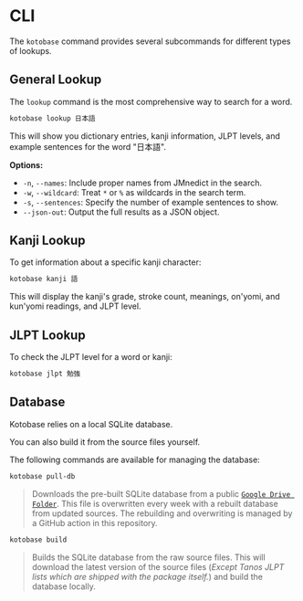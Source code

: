 # CLI

The `kotobase` command provides several subcommands for different types of lookups.

## General Lookup

The `lookup` command is the most comprehensive way to search for a word.

```bash
kotobase lookup 日本語
```

This will show you dictionary entries, kanji information, JLPT levels, and example sentences for the word "日本語".

**Options:**

-   `-n`, `--names`: Include proper names from JMnedict in the search.
-   `-w`, `--wildcard`: Treat `*` or `%` as wildcards in the search term.
-   `-s`, `--sentences`: Specify the number of example sentences to show.
-   `--json-out`: Output the full results as a JSON object.

## Kanji Lookup

To get information about a specific kanji character:

```bash
kotobase kanji 語
```

This will display the kanji's grade, stroke count, meanings, on'yomi, and kun'yomi readings, and JLPT level.

## JLPT Lookup

To check the JLPT level for a word or kanji:

```bash
kotobase jlpt 勉強
```

## Database

Kotobase relies on a local SQLite database.

You can also build it from the source files yourself.

The following commands are available for managing the database:

```bash
kotobase pull-db
```
> Downloads the pre-built SQLite database from a public [`Google Drive Folder`](https://drive.google.com/drive/u/0/folders/14wbgMyp0TubFyFaUy0W_CnK9_z7fo_Fv). This file is overwritten every week with a rebuilt database from updated sources. The rebuilding and overwriting is managed by a GitHub action in this repository.

```bash
kotobase build
```
> Builds the SQLite database from the raw source files. This will download the latest version of the source files (_Except Tanos JLPT lists which are shipped with the package itself._) and build the database locally.
